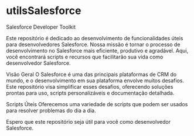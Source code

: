 # utilsSalesforce
Salesforce Developer Toolkit

Este repositório é dedicado ao desenvolvimento de funcionalidades úteis para desenvolvedores Salesforce. Nossa missão é tornar o processo de desenvolvimento no Salesforce mais eficiente, produtivo e agradável. Aqui, você encontrará scripts e recursos que facilitarão sua vida como desenvolvedor Salesforce.

Visão Geral
O Salesforce é uma das principais plataformas de CRM do mundo, e o desenvolvimento em sua plataforma envolve muitos desafios. Este repositório visa simplificar esses desafios, oferecendo soluções prontas para uso, scripts personalizáveis e documentação detalhada.

Scripts Úteis
Oferecemos uma variedade de scripts que podem ser usados para resolver problemas do dia a dia.

Espero que este repositório seja útil para você como desenvolvedor Salesforce.
